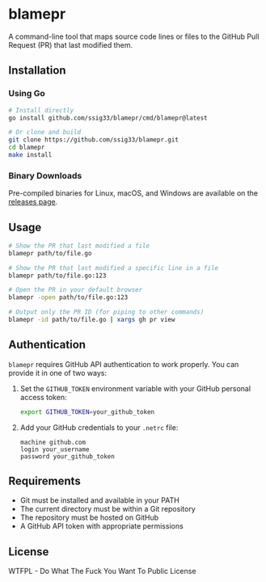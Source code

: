 # blamepr

A command-line tool that maps source code lines or files to the GitHub Pull Request (PR) that last modified them.

## Installation

### Using Go

```bash
# Install directly
go install github.com/ssig33/blamepr/cmd/blamepr@latest

# Or clone and build
git clone https://github.com/ssig33/blamepr.git
cd blamepr
make install
```

### Binary Downloads

Pre-compiled binaries for Linux, macOS, and Windows are available on the [releases page](https://github.com/ssig33/blamepr/releases).

## Usage

```bash
# Show the PR that last modified a file
blamepr path/to/file.go

# Show the PR that last modified a specific line in a file
blamepr path/to/file.go:123

# Open the PR in your default browser
blamepr -open path/to/file.go:123

# Output only the PR ID (for piping to other commands)
blamepr -id path/to/file.go | xargs gh pr view
```

## Authentication

`blamepr` requires GitHub API authentication to work properly. You can provide it in one of two ways:

1. Set the `GITHUB_TOKEN` environment variable with your GitHub personal access token:
   ```bash
   export GITHUB_TOKEN=your_github_token
   ```

2. Add your GitHub credentials to your `.netrc` file:
   ```
   machine github.com
   login your_username
   password your_github_token
   ```

## Requirements

- Git must be installed and available in your PATH
- The current directory must be within a Git repository
- The repository must be hosted on GitHub
- A GitHub API token with appropriate permissions

## License

WTFPL - Do What The Fuck You Want To Public License